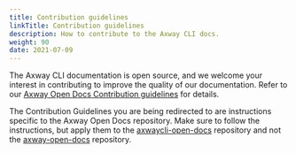 ```yaml
---
title: Contribution guidelines
linkTitle: Contribution guidelines
description: How to contribute to the Axway CLI docs.
weight: 90
date: 2021-07-09
---
```

The Axway CLI documentation is open source, and we welcome your interest in contributing to improve the quality of our documentation. Refer to our [Axway Open Docs Contribution guidelines](https://docs.axway.com/bundle/axway-open-docs/page/docs/contribution_guidelines/index.html) for details. 

The Contribution Guidelines you are being redirected to are instructions specific to the Axway Open Docs repository. Make sure to follow the instructions, but apply them to the [axwaycli-open-docs](https://github.com/Axway/axwaycli-open-docs) repository and not the [axway-open-docs](https://github.com/Axway/axway-open-docs) repository.